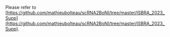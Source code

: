Please refer to [https://github.com/mathieubolteau/scRNA2BoNI/tree/master/ISBRA_2023_Supp](https://github.com/mathieubolteau/scRNA2BoNI/tree/master/ISBRA_2023_Supp).